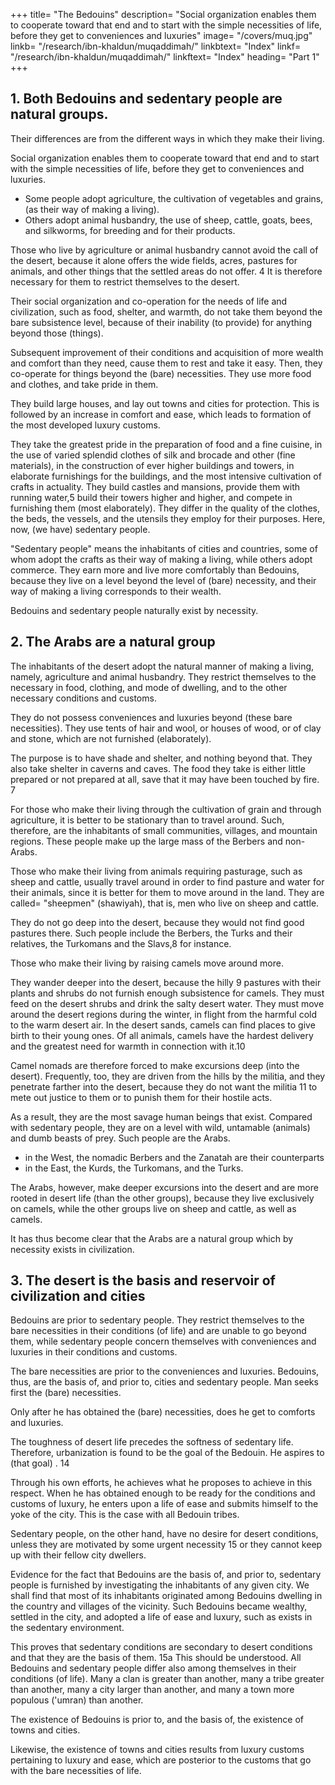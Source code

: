 +++
title= "The Bedouins"
description= "Social organization enables them to cooperate toward that end and to start with the simple necessities of life, before they get to conveniences and luxuries"
image= "/covers/muq.jpg"
linkb= "/research/ibn-khaldun/muqaddimah/"
linkbtext= "Index"
linkf= "/research/ibn-khaldun/muqaddimah/"
linkftext= "Index"
heading= "Part 1"
+++


<!-- BEDOUIN CIVILIZATION, SAVAGE NATIONS
AND TRIBES AND THEIR CONDITIONS (OF LIFE) -->

## 1. Both Bedouins and sedentary people are natural groups.

Their differences are from the different ways in which they make their living. 

Social organization enables them to cooperate toward that end and to start with the simple necessities of life, before they get to conveniences and luxuries.

- Some people adopt agriculture, the cultivation of vegetables and grains, (as
their way of making a living). 
- Others adopt animal husbandry, the use of sheep, cattle, goats, bees, and silkworms, for breeding and for their products. 

Those who live by agriculture or animal husbandry cannot avoid the call of the desert, because it alone offers the wide fields, acres, pastures for animals, and other things that the settled areas do not offer. 4 It is therefore necessary for them to restrict themselves to the desert. 

Their social organization and co-operation for the needs of life and civilization, such as food, shelter, and warmth, do not take them beyond the bare subsistence level, because of their inability (to provide) for anything beyond those (things). 

Subsequent improvement of their conditions and acquisition of more wealth and comfort than they need, cause them to rest and take it easy. Then, they co-operate for things beyond the (bare) necessities. They use more food and clothes,
and take pride in them. 

They build large houses, and lay out towns and cities for protection. This is followed by an increase in comfort and ease, which leads to formation of the most developed luxury customs. 

They take the greatest pride in the preparation of food and a fine cuisine, in the use of varied splendid clothes of silk
and brocade and other (fine materials), in the construction of ever higher buildings and towers, in elaborate furnishings for the buildings, and the most intensive cultivation of crafts in actuality. They build castles and mansions, provide them with running water,5 build their towers higher and higher, and compete in furnishing them (most elaborately). They differ in the quality of the clothes, the beds, the vessels, and the utensils they employ for their purposes. Here, now, (we have) sedentary people. 

"Sedentary people" means the inhabitants of cities and countries, some of whom adopt the crafts as their way of making a living, while others adopt commerce. They earn more and live more comfortably than Bedouins, because they live on a level beyond the level of (bare) necessity, and their way of making a living corresponds to their wealth.

Bedouins and sedentary people naturally exist by necessity. 


## 2. The Arabs are a natural group

The inhabitants of the desert adopt the natural manner of making a living, namely, agriculture and animal husbandry. They restrict themselves to the necessary in food, clothing, and mode of dwelling, and to the other necessary conditions and customs. 

They do not possess conveniences and luxuries beyond (these bare necessities). They use tents of hair
and wool, or houses of wood, or of clay and stone, which are not furnished
(elaborately). 

The purpose is to have shade and shelter, and nothing beyond that. They also take shelter in caverns and caves. The food they take is either little prepared or not prepared at all, save that it may have been touched by fire. 7

For those who make their living through the cultivation of grain and through agriculture, it is better to be stationary than to travel around. Such, therefore, are the inhabitants of small communities, villages, and mountain regions. These people make up the large mass of the Berbers and non-Arabs.

Those who make their living from animals requiring pasturage, such as sheep and cattle, usually travel around in order to find pasture and water for their animals, since it is better for them to move around in the land. They are called= "sheepmen" (shawiyah), that is, men who live on sheep and cattle. 

They do not go deep into the desert, because they would not find good pastures there. Such people include the Berbers, the Turks and their relatives, the Turkomans and the Slavs,8 for instance.


Those who make their living by raising camels move around more. 

They wander deeper into the desert, because the hilly 9 pastures with their plants and shrubs do not furnish enough subsistence for camels. They must feed on the desert shrubs and drink the salty desert water. They must move around the desert regions during the winter, in flight from the harmful cold to the warm desert air. In the desert sands, camels can find places to give birth to their young ones. Of all animals, camels have the hardest delivery and the greatest need for warmth in connection with it.10 

Camel nomads are therefore forced to make excursions deep (into the desert). Frequently, too, they are driven from the hills by the militia, and they penetrate farther into the desert, because they do not want the militia 11 to mete out justice to them or to punish them for their hostile acts.

As a result, they are the most savage human beings that exist. Compared with sedentary people, they are on a level with wild, untamable (animals) and dumb beasts of prey. Such people are the Arabs. 

- in the West, the nomadic Berbers and the Zanatah are their counterparts
- in the East, the Kurds, the Turkomans, and the Turks. 

The Arabs, however, make deeper excursions into the desert and are more rooted in desert life (than the other groups), because they live exclusively on camels, while the other groups live on sheep and cattle, as well as camels.

It has thus become clear that the Arabs are a natural group which by necessity exists in civilization.


## 3. The desert is the basis and reservoir of civilization and cities

Bedouins are prior to sedentary people. They restrict themselves to the bare necessities in their conditions (of life) and are unable to go beyond them, while sedentary people concern themselves with conveniences and luxuries in their conditions and customs. 

The bare necessities are prior to the conveniences and luxuries. Bedouins, thus, are the basis of, and prior to, cities and sedentary people. Man seeks first the (bare) necessities. 

Only after he has obtained the (bare) necessities, does he get to comforts and luxuries.

The toughness of desert life precedes the softness of sedentary life. Therefore, urbanization is found to be the goal of the Bedouin. He aspires to (that goal) . 14 

Through his own efforts, he achieves what he proposes to achieve in this respect. When he has obtained enough to be ready for the conditions and customs of luxury, he enters upon a life of ease and submits himself to the yoke of the city. This is the case with all Bedouin tribes. 

Sedentary people, on the other hand, have no desire for desert conditions, unless they are motivated by some urgent necessity 15 or they cannot keep up with their fellow city dwellers.

Evidence for the fact that Bedouins are the basis of, and prior to, sedentary people is furnished by investigating the inhabitants of any given city. We shall find that most of its inhabitants originated among Bedouins dwelling in the country and villages of the vicinity. Such Bedouins became wealthy, settled in the city, and adopted a life of ease and luxury, such as exists in the sedentary environment. 

This proves that sedentary conditions are secondary to desert conditions and that they are the basis of them. 15a This should be understood. All Bedouins and sedentary people differ also among themselves in their conditions (of life). Many a clan is greater than another, many a tribe greater than another, many a city larger than another, and many a town more populous ('umran) than another.

The existence of Bedouins is prior to, and the basis of, the existence of towns and cities. 

Likewise, the existence of towns and cities results from luxury customs pertaining to luxury and ease, which are posterior
to the customs that go with the bare necessities of life.


